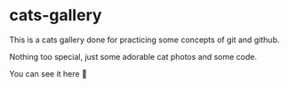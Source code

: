 # cats-gallery
This is a cats gallery done for practicing some concepts of git and github.

Nothing too special, just some adorable cat photos and some code.

You can see it here 💚 
